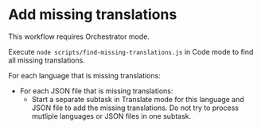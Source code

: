 # Add missing translations

This workflow requires Orchestrator mode.

Execute `node scripts/find-missing-translations.js` in Code mode to find all missing translations.

For each language that is missing translations:

- For each JSON file that is missing translations:
    - Start a separate subtask in Translate mode for this language and JSON file to add the missing translations. Do not try to process mutliple languages or JSON files in one subtask.
